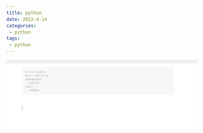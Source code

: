 ```yaml
---
title: python
date: 2022-4-14
categories:
 - python
tags:
 - python
---
```




![64987174781](python.assets/1649871747814.png)